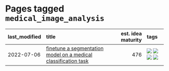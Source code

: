 # Pages tagged `medical_image_analysis`

|last_modified|title|est. idea maturity|tags
|:---|:---|---:|:---|
|2022-07-06|[finetune a segmentation model on a medical classification task](../finetune_a_segmentation_model_on_a_medical_classification_task.md)|476|[![](https://img.shields.io/badge/tag-experimental-32d44f)](../tags/experimental.md) [![](https://img.shields.io/badge/tag-image_processing-cc5ed7)](../tags/image_processing.md) [![](https://img.shields.io/badge/tag-medical_image_analysis-b5ec2c)](../tags/medical_image_analysis.md) [![](https://img.shields.io/badge/tag-tooling-b4243e)](../tags/tooling.md)|
